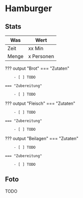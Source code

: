 # Hamburger

## Stats

| Was   | Wert        |
|-------|-------------|
| Zeit  | xx Min      |
| Menge | x Personen |

??? output "Brot"
    === "Zutaten"

        - [ ] TODO

    === "Zubereitung"

        - [ ] TODO

??? output "Fleisch"
    === "Zutaten"

        - [ ] TODO

    === "Zubereitung"

        - [ ] TODO

??? output "Beilagen"
    === "Zutaten"

        - [ ] TODO

    === "Zubereitung"

        - [ ] TODO

## Foto

TODO
